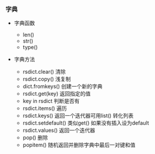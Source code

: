 ### 字典
+ 字典函数
    + len()
    + str()
    + type()
    
+ 字典方法
    + rsdict.clear()  清除
    + rsdict.copy()  浅复制
    + dict.fromkeys() 创建一个新的字典
    + rsdict.get(key) 返回指定的值
    + key in rsdict 判断是否有
    + rsdict.items() 遍历
    + rsdict.keys() 返回一个迭代器可用list() 转化列表
    + rsdict.setdefault() 类似get() 如果没有插入设为default
    + rsdict.values() 返回一个迭代器
    + pop() 删除
    + popitem() 随机返回并删除字典中最后一对键和值